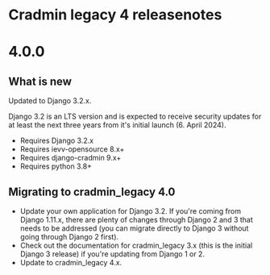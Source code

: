 Cradmin legacy 4 releasenotes
=============================


4.0.0
=====

## What is new

Updated to Django 3.2.x.

Django 3.2 is an LTS version and is expected to receive security updates for at least the next three years from it's initial 
launch (6. April 2024).

- Requires Django 3.2.x
- Requires ievv-opensource 8.x+
- Requires django-cradmin 9.x+
- Requires python 3.8+


## Migrating to cradmin_legacy 4.0

- Update your own application for Django 3.2. If you're coming from Django 1.11.x, there are plenty of changes through Django 2 and 3 
  that needs to be addressed (you can migrate directly to Django 3 without going through Django 2 first).
- Check out the documentation for cradmin_legacy 3.x (this is the initial Django 3 release) if you're updating from Django 1 or 2.
- Update to cradmin_legacy 4.x.